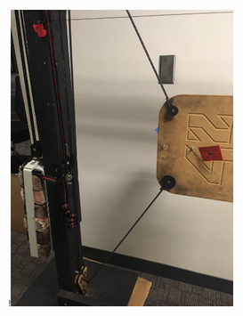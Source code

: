 !<img src="https://github.com/UniKlo/PaintBot/blob/master/Mechanics/ChainSystem/Image%20from%20iOS.jpg" width="400">
